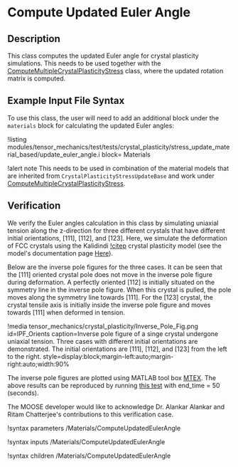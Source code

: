 # Compute Updated Euler Angle

## Description

This class computes the updated Euler angle for crystal plasticity simulations. This needs to be used together with the  [ComputeMultipleCrystalPlasticityStress](/ComputeMultipleCrystalPlasticityStress.md) class, where the updated rotation matrix is computed.

## Example Input File Syntax

To use this class, the user will need to add an additional block under the `materials` block for calculating the updated Euler angles:

!listing modules/tensor_mechanics/test/tests/crystal_plasticity/stress_update_material_based/update_euler_angle.i block= Materials

!alert note
This needs to be used in combination of the material models that are inherited from `CrystalPlasticityStressUpdateBase` and work under [ComputeMultipleCrystalPlasticityStress](/ComputeMultipleCrystalPlasticityStress.md).

## Verification

We verify the Euler angles calculation in this class by simulating uniaxial tension along the z-direction for three different crystals that have different initial orientations, $[111]$, $[112]$, and $[123]$. Here, we simulate the deformation of FCC crystals using the Kalidindi [!citep](kalidindi1992) crystal plasticity model (see the model's documentation page [Here](/CrystalPlasticityKalidindiUpdate.md)).

Below are the inverse pole figures for the three cases. It can be seen that the $[111]$ oriented crystal pole does not move in the inverse pole figure during deformation.  A perfectly oriented $[112]$ is initially situated on the symmetry line in the inverse pole figure. When this crystal is pulled, the pole moves along the symmetry line towards $[111]$. For the $[123]$ crystal, the crystal tensile axis is initially inside the inverse pole figure and moves towards $[111]$ when deformed in tension.

!media tensor_mechanics/crystal_plasticity/Inverse_Pole_Fig.png
    id=IPF_Orients
    caption=Inverse pole figure of a singe crystal undergone uniaxial tension. Three cases with different initial orientations are demonstrated. The initial orientations are $[111]$, $[112]$, and $[123]$ from the left to the right.
    style=display:block;margin-left:auto;margin-right:auto;width:90%

The inverse pole figures are plotted using MATLAB tool box [MTEX](https://github.com/mtex-toolbox/mtex). The above results can be reproduced  by running [this test](modules/tensor_mechanics/test/tests/crystal_plasticity/stress_update_material_based/update_euler_angle.i) with end_time = 50 (seconds).

The MOOSE developer would like to acknowledge Dr. Alankar Alankar and Ritam Chatterjee's contributions to this verification case.


!syntax parameters /Materials/ComputeUpdatedEulerAngle

!syntax inputs /Materials/ComputeUpdatedEulerAngle

!syntax children /Materials/ComputeUpdatedEulerAngle
